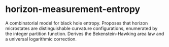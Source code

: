 # horizon-measurement-entropy
A combinatorial model for black hole entropy. Proposes that horizon microstates are distinguishable curvature configurations, enumerated by the integer partition function. Derives the Bekenstein-Hawking area law and a universal logarithmic correction. 
